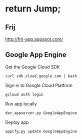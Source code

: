 return Jump;
============

Frij
-------

http://frij-app.appspot.com/

Google App Engine
-----------------

Get the Google Cloud SDK

    curl sdk.cloud.google.com | bash

Sign in to Google Cloud Platform

    gcloud auth login

Run app locally

    dev_appserver.py GoogleAppEngine

Deploy app

    appcfg.py update GoogleAppEngine
